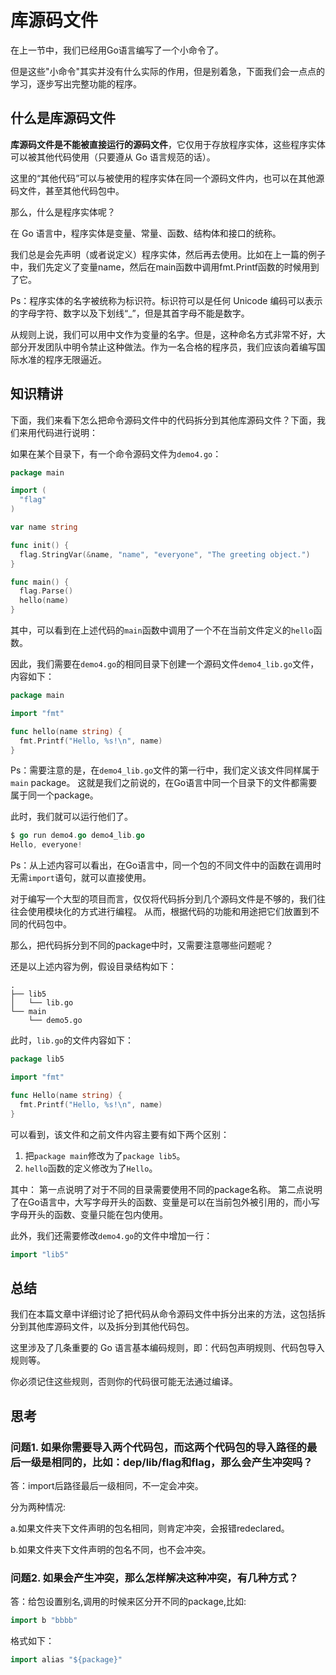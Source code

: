 # 库源码文件

在上一节中，我们已经用Go语言编写了一个小命令了。

但是这些"小命令"其实并没有什么实际的作用，但是别着急，下面我们会一点点的学习，逐步写出完整功能的程序。

## 什么是库源码文件

**库源码文件是不能被直接运行的源码文件**，它仅用于存放程序实体，这些程序实体可以被其他代码使用（只要遵从 Go 语言规范的话）。

这里的“其他代码”可以与被使用的程序实体在同一个源码文件内，也可以在其他源码文件，甚至其他代码包中。

那么，什么是程序实体呢？

在 Go 语言中，程序实体是变量、常量、函数、结构体和接口的统称。

我们总是会先声明（或者说定义）程序实体，然后再去使用。比如在上一篇的例子中，我们先定义了变量name，然后在main函数中调用fmt.Printf函数的时候用到了它。

Ps：程序实体的名字被统称为标识符。标识符可以是任何 Unicode 编码可以表示的字母字符、数字以及下划线“_”，但是其首字母不能是数字。

从规则上说，我们可以用中文作为变量的名字。但是，这种命名方式非常不好，大部分开发团队中明令禁止这种做法。作为一名合格的程序员，我们应该向着编写国际水准的程序无限逼近。

## 知识精讲

下面，我们来看下怎么把命令源码文件中的代码拆分到其他库源码文件？下面，我们来用代码进行说明：

如果在某个目录下，有一个命令源码文件为`demo4.go`：

```go
package main

import (
  "flag"
)

var name string

func init() {
  flag.StringVar(&name, "name", "everyone", "The greeting object.")
}

func main() {
  flag.Parse()
  hello(name)
}
```

其中，可以看到在上述代码的`main`函数中调用了一个不在当前文件定义的`hello`函数。

因此，我们需要在`demo4.go`的相同目录下创建一个源码文件`demo4_lib.go`文件，内容如下：

```go
package main

import "fmt"

func hello(name string) {
  fmt.Printf("Hello, %s!\n", name)
}
```

Ps：需要注意的是，在`demo4_lib.go`文件的第一行中，我们定义该文件同样属于`main` package。
这就是我们之前说的，在Go语言中同一个目录下的文件都需要属于同一个package。

此时，我们就可以运行他们了。

```go
$ go run demo4.go demo4_lib.go
Hello, everyone!
```

Ps：从上述内容可以看出，在Go语言中，同一个包的不同文件中的函数在调用时无需`import`语句，就可以直接使用。

对于编写一个大型的项目而言，仅仅将代码拆分到几个源码文件是不够的，我们往往会使用模块化的方式进行编程。
从而，根据代码的功能和用途把它们放置到不同的代码包中。

那么，把代码拆分到不同的package中时，又需要注意哪些问题呢？

还是以上述内容为例，假设目录结构如下：

```
.
├── lib5
│   └── lib.go
└── main
    └── demo5.go
```

此时，`lib.go`的文件内容如下：

```go
package lib5

import "fmt"

func Hello(name string) {
  fmt.Printf("Hello, %s!\n", name)
}
```

可以看到，该文件和之前文件内容主要有如下两个区别：

1. 把`package main`修改为了`package lib5`。
2. `hello`函数的定义修改为了`Hello`。

其中：
第一点说明了对于不同的目录需要使用不同的package名称。
第二点说明了在Go语言中，大写字母开头的函数、变量是可以在当前包外被引用的，而小写字母开头的函数、变量只能在包内使用。

此外，我们还需要修改`demo4.go`的文件中增加一行：

```go
import "lib5"
```

## 总结

我们在本篇文章中详细讨论了把代码从命令源码文件中拆分出来的方法，这包括拆分到其他库源码文件，以及拆分到其他代码包。

这里涉及了几条重要的 Go 语言基本编码规则，即：代码包声明规则、代码包导入规则等。

你必须记住这些规则，否则你的代码很可能无法通过编译。

## 思考

### 问题1. 如果你需要导入两个代码包，而这两个代码包的导入路径的最后一级是相同的，比如：dep/lib/flag和flag，那么会产生冲突吗？

答：import后路径最后一级相同，不一定会冲突。

分为两种情况:

a.如果文件夹下文件声明的包名相同，则肯定冲突，会报错redeclared。

b.如果文件夹下文件声明的包名不同，也不会冲突。


### 问题2. 如果会产生冲突，那么怎样解决这种冲突，有几种方式？

答：给包设置别名,调用的时候来区分开不同的package,比如:

```go
import b "bbbb"
```

格式如下：

```go
import alias "${package}"
```
